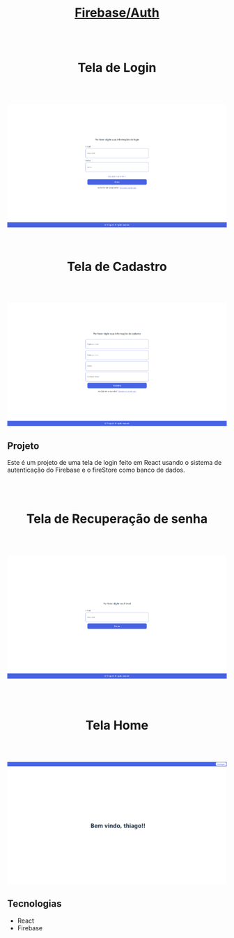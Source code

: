 <h1 align="center"><a href="https://fir-auth-df758.web.app/" target="_blank" rel="noopener noreferrer">Firebase/Auth</a></h1>
</br></br>
<h1 align="center">Tela de Login</h1>
</br></br>
<p align="center">
   <img  src="src/assets/login.png"> 
</p>
</br>
<h1 align="center">Tela de Cadastro</h1>
</br></br>

<p align="center">
   <img  src="src/assets/registro.png">  
</p>


<h2>Projeto</h2>
<p>Este é um projeto de uma tela de login feito em React usando o sistema de autenticação do Firebase e o fireStore como banco de dados.</p>

</br></br>

<h1 align="center">Tela de Recuperação de senha</h1>
</br></br>


<p align="center">
   <img  src="src/assets/esqueceu.png">  
</p>

</br></br>
<h1 align="center">Tela Home</h1>
</br></br>


<p align="center">
   <img  src="src/assets/home.png">  
</p>


<h2>Tecnologias</h2>
<ul>
   <li>React</li>
   <li>Firebase</li>
</ul>
